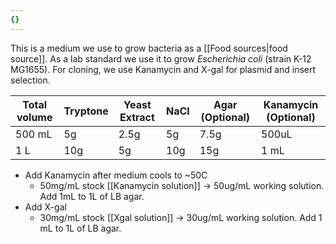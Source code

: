 ```yaml
---
{}
---
```

This is a medium we use to grow bacteria as a [[Food sources|food source]]. As a lab standard we use it to grow *Escherichia coli* (strain K-12 MG1655). For cloning, we use Kanamycin and X-gal for plasmid and insert selection.

| Total volume | Tryptone | Yeast Extract | NaCl | Agar (Optional) | Kanamycin (Optional) |
| ------------ | -------- | ------------- | ---- | --------------- | ---------------------------- |
| 500 mL       | 5g       | 2.5g          | 5g   | 7.5g            | 500uL                        |
| 1 L          | 10g      | 5g            | 10g  | 15g             | 1 mL                         |

- Add Kanamycin after medium cools to ~50C
	- 50mg/mL stock [[Kanamycin solution]] → 50ug/mL working solution. Add 1mL to 1L of LB agar.
- Add X-gal
	- 30mg/mL stock [[Xgal solution]] → 30ug/mL working solution. Add 1 mL to 1L of LB agar.
